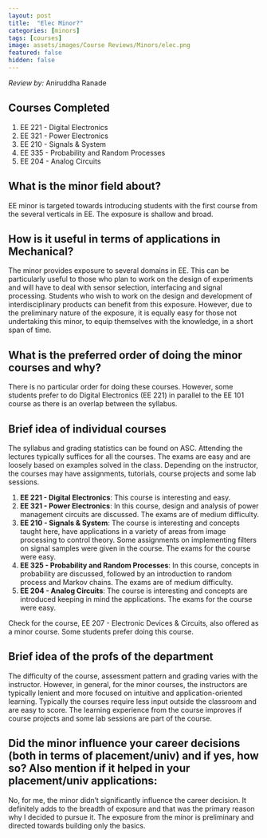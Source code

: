 ```yaml
---
layout: post
title:  "Elec Minor?"
categories: [minors]
tags: [courses]
image: assets/images/Course Reviews/Minors/elec.png
featured: false
hidden: false
---
```


*Review by:* Aniruddha Ranade  

## Courses Completed
1. EE 221 - Digital Electronics
2. EE 321 - Power Electronics
3. EE 210 - Signals & System
4. EE 335 - Probability and Random Processes
5. EE 204 - Analog Circuits

## What is the minor field about?
EE minor is targeted towards introducing students with the first course from the several verticals in EE. The exposure is shallow and broad.

## How is it useful in terms of applications in Mechanical?
The minor provides exposure to several domains in EE. This can be particularly useful to those who plan to work on the design of experiments and will have to deal with sensor selection, interfacing and signal processing. Students who wish to work on the design and development of interdisciplinary products can benefit from this exposure. However, due to the preliminary nature of the exposure, it is equally easy for those not undertaking this minor, to equip themselves with the knowledge, in a short span of time.

## What is the preferred order of doing the minor courses and why?
There is no particular order for doing these courses. However, some students prefer to do Digital Electronics (EE 221) in parallel to the EE 101 course as there is an overlap between the syllabus.

## Brief idea of individual courses
The syllabus and grading statistics can be found on ASC. Attending the lectures typically suffices for all the courses. The exams are easy and are loosely based on examples solved in the class. Depending on the instructor, the courses may have assignments, tutorials, course projects and some lab sessions.
1. **EE 221 - Digital Electronics**: This course is interesting and easy. 
2. **EE 321 - Power Electronics**: In this course, design and analysis of power management circuits are discussed. The exams are of medium difficulty. 
3. **EE 210 - Signals & System**: The course is interesting and concepts taught here, have applications in a variety of areas from image processing to control theory. Some assignments on implementing filters on signal samples were given in the course. The exams for the course were easy.  
4. **EE 325 - Probability and Random Processes**: In this course, concepts in probability are discussed, followed by an introduction to random process and Markov chains. The exams are of medium difficulty.
5. **EE 204 - Analog Circuits**: The course is interesting and concepts are introduced keeping in mind the applications. The exams for the course were easy.

Check for the course, EE 207 - Electronic Devices & Circuits, also offered as a minor course. Some students prefer doing this course.

## Brief idea of the profs of the department
The difficulty of the course, assessment pattern and grading varies with the instructor. However, in general, for the minor courses, the instructors are typically lenient and more focused on intuitive and application-oriented learning. Typically the courses require less input outside the classroom and are easy to score. The learning experience from the course improves if course projects and some lab sessions are part of the course.

## Did the minor influence your career decisions (both in terms of placement/univ) and if yes, how so? Also mention if it helped in your placement/univ applications:
No, for me, the minor didn’t significantly influence the career decision. It definitely adds to the breadth of exposure and that was the primary reason why I decided to pursue it. The exposure from the minor is preliminary and directed towards building only the basics.
